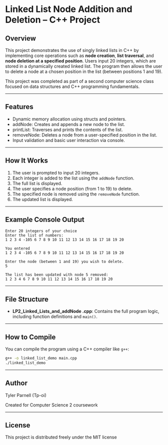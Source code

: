 # Linked List Node Addition and Deletion – C++ Project

## Overview

This project demonstrates the use of singly linked lists in C++ by implementing core operations such as **node creation**, **list traversal**, and **node deletion at a specified position**. Users input 20 integers, which are stored in a dynamically created linked list. The program then allows the user to delete a node at a chosen position in the list (between positions 1 and 19).

This project was completed as part of a second computer science class focused on data structures and C++ programming fundamentals.

---

## Features

- Dynamic memory allocation using structs and pointers.
- addNode: Creates and appends a new node to the list.
- printList: Traverses and prints the contents of the list.
- removeNode: Deletes a node from a user-specified position in the list.
- Input validation and basic user interaction via console.

---

## How It Works

1. The user is prompted to input 20 integers.
2. Each integer is added to the list using the `addNode` function.
3. The full list is displayed.
4. The user specifies a node position (from 1 to 19) to delete.
5. The specified node is removed using the `removeNode` function.
6. The updated list is displayed.

---

## Example Console Output

```
Enter 20 integers of your choice  
Enter the list of numbers:  
1 2 3 4 -105 6 7 8 9 10 11 12 13 14 15 16 17 18 19 20

You entered  
1 2 3 4 -105 6 7 8 9 10 11 12 13 14 15 16 17 18 19 20  

Enter the node (between 1 and 19) you wish to delete.  
5  

The list has been updated with node 5 removed:  
1 2 3 4 6 7 8 9 10 11 12 13 14 15 16 17 18 19 20
```

---

## File Structure

- **LP2_Linked_Lists_and_addNode .cpp**: Contains the full program logic, including function definitions and `main()`.

---

## How to Compile

You can compile the program using a C++ compiler like `g++`:

```bash
g++ -o linked_list_demo main.cpp
./linked_list_demo
```

---

## Author

Tyler Parnell (Tp-oi)

Created for Computer Science 2 coursework  

---

## License

This project is distributed freely under the MIT license
